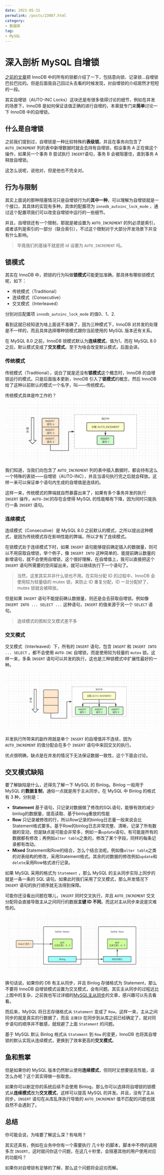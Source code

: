 ```yaml
---
date: 2021-05-31
permalink: /posts/23087.html
category:
- 数据库
tag:
- MySQL
---
```


# 深入剖析 MySQL 自增锁

[之前的文章](https://mp.weixin.qq.com/s/rB0MHssNG_9ivZP2ka-EYw)把 InnoDB 中的所有的锁都介绍了一下，包括意向锁、记录锁...自增锁巴拉巴拉的。但是后面我自己回过头去看的时候发现，对自增锁的介绍居然才短短的一段。

其实自增锁（AUTO-INC Locks）这块还是有很多值得讨论的细节，例如在并发的场景下，InnoDB 是如何保证该值正确的进行自增的，本章就专门来**简单**讨论一下 InnoDB 中的自增锁。



## 什么是自增锁

之前我们提到过，自增锁是一种比较特殊的**表级锁**。并且在事务向包含了 `AUTO_INCREMENT` 列的表中新增数据时就会去持有自增锁，假设事务 A 正在做这个操作，如果另一个事务 B 尝试执行 `INSERT`语句，事务 B 会被阻塞住，直到事务 A 释放自增锁。

这怎么说呢，说他对，但是他也不完全对。



## 行为与限制

其实上面说的那种阻塞情况只是自增锁行为的**其中一种**，可以理解为自增锁就是一个接口，其具体的实现有多种。具体的配置项为 `innodb_autoinc_lock_mode` ，通过这个配置项我们可以改变自增锁中运行的一些细节。

并且，自增锁还有一个限制，那就是被设置为 `AUTO_INCREMENT`  的列必须是索引，或者该列是索引的一部分（联合索引），不过这个限制对于大部分开发场景下并没有什么影响。

> 毕竟我们的基操不就是把 id 设置为 `AUTO_INCREMENT` 吗。



## 锁模式

其实在 InnoDB 中，把锁的行为叫做**锁模式**可能更加准确，那具体有哪些锁模式呢，如下：

- 传统模式（Traditional）
- 连续模式（Consecutive）
- 交叉模式（Interleaved）

分别对应配置项 `innodb_autoinc_lock_mode`  的值0、1、2.

看到这就已经知道为啥上面说不准确了，因为三种模式下，InnoDB 对并发的处理是不一样的，而且具体选择哪种锁模式跟你当前使用的 MySQL 版本还有关系。

在 MySQL 8.0 之前，InnoDB 锁模式默认为**连续模式**，值为1，而在 MySQL 8.0 之后，默认模式变成了**交叉模式**。至于为啥会改变默认模式，后面会讲。



### 传统模式

传统模式（Traditional），说白了就是还没有**锁模式**这个概念时，InnoDB 的自增锁运行的模式。只是后面版本更新，InnoDB 引入了**锁模式**的概念，然后 InnoDB 给了这种以前默认的模式一个名字，叫——传统模式。

传统模式具体是咋工作的？

![](/images/23087/traditional-mode.jpeg)

我们知道，当我们向包含了 `AUTO_INCREMENT` 列的表中插入数据时，都会持有这么一个特殊的表锁——自增锁（AUTO-INC），并且当语句执行完之后就会释放。这样一来可以保证单个语句内生成的自增值是连续的。

这样一来，传统模式的弊端就自然暴露出来了，如果有多个事务并发的执行 `INSERT` 操作，`AUTO-INC`的存在会使得 MySQL 的性能略有下降，因为同时只能执行一条 `INSERT` 语句。



### 连续模式

连续模式（Consecutive）是 MySQL 8.0 之前默认的模式，之所以提出这种模式，是因为传统模式存在影响性能的弊端，所以才有了连续模式。

在锁模式处于连续模式下时，如果 `INSERT` 语句能够提前确定插入的数据量，则可以不用获取自增锁，举个例子，像 `INSERT INTO` 这种简单的、能提前确认数量的新增语句，就不会使用自增锁，这个很好理解，在自增值上，我可以直接把这个 `INSERT` 语句所需要的空间留出来，就可以继续执行下一个语句了。

> 当然，这里其实并非什么锁也不用。在实际分配 ID 的过程中，InnoDB 会使用较为轻量级的 mutex 锁，来防止 ID 重复分配，ID 一旦分配好了，mutex 锁就会被释放。

但是如果 `INSERT` 语句不能提前确认数据量，则还是会去获取自增锁。例如像 `INSERT INTO ... SELECT ...` 这种语句，`INSERT` 的值来源于另一个 `SELECT` 语句。

> 连续模式的图和交叉模式差不多



### 交叉模式

交叉模式（Interleaved）下，所有的 `INSERT` 语句，包含 `INSERT` 和 `INSERT INTO ... SELECT` ，都不会使用 `AUTO-INC` 自增锁，而是使用较为轻量的 `mutex`  锁。这样一来，多条 `INSERT` 语句可以并发的执行，这也是三种锁模式中扩展性最好的一种。

![](/images/23087/interleaved-mode.jpeg)

并发执行所带来的副作用就是单个 `INSERT` 的自增值并不连续，因为 `AUTO_INCREMENT` 的值分配会在多个 `INSERT` 语句中来回交叉的执行。

优点很明确，缺点是在并发的情况下无法保证数据一致性，这个下面会讨论。



## 交叉模式缺陷

要了解缺陷是什么，还得先了解一下 MySQL 的 Binlog。Binlog 一般用于 MySQL 的**数据复制**，通俗一点就是用于主从同步。在 MySQL 中 Binlog 的格式有 3 种，分别是：

- **Statement** 基于语句，只记录对数据做了修改的SQL语句，能够有效的减少binlog的数据量，提高读取、基于binlog重放的性能
- **Row** 只记录被修改的行，所以Row记录的binlog日志量一般来说会比Statement格式要多。基于Row的binlog日志非常完整、清晰，记录了所有数据的变动，但是缺点是可能会非常多，例如一条`update`语句，有可能是所有的数据都有修改；再例如`alter table`之类的，修改了某个字段，同样的每条记录都有改动。
- **Mixed** Statement和Row的结合，怎么个结合法呢。例如像`alter table`之类的对表结构的修改，采用Statement格式。其余的对数据的修改例如`update`和`delete`采用Row格式进行记录。

如果 MySQL 采用的格式为 `Statement` ，那么 MySQL 的主从同步实际上同步的就是一条一条的 SQL 语句。如果此时我们采用了交叉模式，那么并发情况下 `INSERT` 语句的执行顺序就无法得到保障。

可能你还没看出问题在哪儿，`INSERT` 同时交叉执行，并且 `AUTO_INCREMENT` 交叉分配将会直接导致主从之间同行的数据**主键 ID 不同**。而这对主从同步来说是灾难性的。

![](/images/23087/bug-in-interleaved-mode.jpeg)

换句话说，如果你的 DB 有主从同步，并且 Binlog 存储格式为 Statement，那么不要将 InnoDB 自增锁模式设置为交叉模式，会有问题。其实主从同步的过程远比上图中的复杂，之前我也写过详细的[MySQL主从同步](https://mp.weixin.qq.com/s/xejfrjc1CO0r8uBT-_vpag)的文章，感兴趣可以先去看看。

而后来，MySQL 将日志存储格式从 `Statement` 变成了 `Row`，这样一来，主从之间同步的就是真实的行数据了，而且 `主键ID` 在同步到从库之前已经确定了，就对同步语句的顺序并不敏感，就规避了上面 `Statement` 的问题。

基于 MySQL 默认 Binlog 格式从 `Statement` 到 `Row` 的变更，InnoDB 也将其自增锁的默认实现从连续模式，更换到了效率更高的**交叉模式**。



## 鱼和熊掌

但是如果你的 MySQL 版本仍然默认使用**连续模式**，但同时又想要提高性能，该怎么办呢？这个其实得做一些取舍。

如果你可以断定你的系统后续不会使用 Binlog，那么你可以选择将自增锁的锁模式从**连续模式**改为**交叉模式**，这样可以提高 MySQL 的并发。并且，没有了主从同步，`INSERT` 语句在从库乱序执行导致的 `AUTO_INCREMENT` 值不匹配的问题也就自然不会遇到了。



## 总结

你可能会说，为啥要了解这么深？有啥用？

其实还真有，例如在业务中你有一个需要执行 几十秒 的脚本，脚本中不停的调用多次 `INSERT`，这时就问你这个问题，在这几十秒里，会阻塞其他的用户使用对应的功能吗？

如果你对自增锁有足够的了解，那么这个问题将会迎刃而解。
